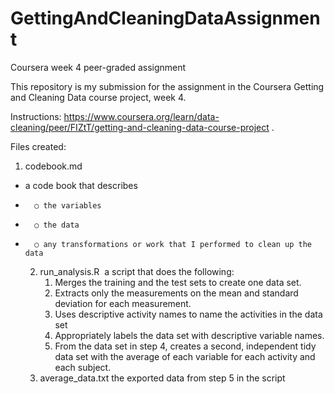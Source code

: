 
# GettingAndCleaningDataAssignment
Coursera week 4 peer-graded assignment

This repository is my submission for the assignment in the Coursera Getting and Cleaning Data course project, week 4.  

Instructions: https://www.coursera.org/learn/data-cleaning/peer/FIZtT/getting-and-cleaning-data-course-project . 

Files created:  

1. codebook.md
*	a code book that describes 
*		○ the variables
*		○ the data
*		○ any transformations or work that I performed to clean up the data

	2. run_analysis.R 
	a script that does the following:
		1. Merges the training and the test sets to create one data set.
		2. Extracts only the measurements on the mean and standard deviation for each measurement.
		3. Uses descriptive activity names to name the activities in the data set
		4. Appropriately labels the data set with descriptive variable names.
		5. From the data set in step 4, creates a second, independent tidy data set with the average of each variable for each activity and each subject.
	3. average_data.txt
    the exported data from step 5 in the script

